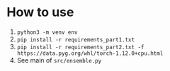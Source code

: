 # How to use

1. `python3 -m venv env`
2. `pip install -r requirements_part1.txt`
3. `pip install -r requirements_part2.txt -f https://data.pyg.org/whl/torch-1.12.0+cpu.html`
4. See main of `src/ensemble.py`
